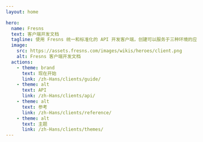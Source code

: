 ```yaml
---
layout: home

hero:
  name: Fresns
  text: 客户端开发文档
  tagline: 使用 Fresns 统一和标准化的 API 开发客户端，创建可以服务于三种环境的应用程序，只需一次开发努力，确保兼容性和效率。
  image:
    src: https://assets.fresns.com/images/wikis/heroes/client.png
    alt: Fresns 客户端开发文档
  actions:
    - theme: brand
      text: 现在开始
      link: /zh-Hans/clients/guide/
    - theme: alt
      text: API
      link: /zh-Hans/clients/api/
    - theme: alt
      text: 参考
      link: /zh-Hans/clients/reference/
    - theme: alt
      text: 主题
      link: /zh-Hans/clients/themes/
---
```

